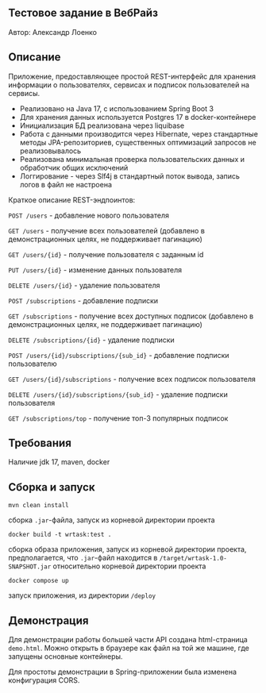 ## Тестовое задание в ВебРайз
Автор: Александр Лоенко

## Описание
Приложение, предоставляющее простой REST-интерфейс для хранения информации
о пользователях, сервисах и подписок пользователей на сервисы.
- Реализовано на Java 17, с использованием Spring Boot 3
- Для хранения данных используется Postgres 17 в docker-контейнере
- Инициализация БД реализована через liquibase
- Работа с данными производится через Hibernate, через стандартные методы JPA-репозиториев, существенных оптимизаций запросов не реализовывалось
- Реализована минимальная проверка пользовательских данных и обработчик общих исключений
- Логгирование - через Slf4j в стандартный поток вывода, запись логов в файл не настроена

Краткое описание REST-эндпоинтов:

`POST /users` - добавление нового пользователя

`GET /users` - получение всех пользователей (добавлено в демонстрационных целях,
не поддерживает пагинацию)

`GET /users/{id}` - получение пользователя с заданным id

`PUT /users/{id}` - изменение данных пользователя

`DELETE /users/{id}` - удаление пользователя

`POST /subscriptions` - добавление подписки

`GET /subscriptions` - получение всех доступных подписок (добавлено в демонстрационных целях,
не поддерживает пагинацию)

`DELETE /subscriptions/{id}` - удаление подписки

`POST /users/{id}/subscriptions/{sub_id}` - добавление подписки пользователю

`GET /users/{id}/subscriptions` - получение всех подписок пользователя

`DELETE /users/{id}/subscriptions/{sub_id}` - удаление подписки пользователя

`GET /subscriptions/top` - получение топ-3 популярных подписок

## Требования
Наличие jdk 17, maven, docker

## Сборка и запуск
```shell
mvn clean install
```
сборка `.jar`-файла, запуск из корневой директории проекта

```shell
docker build -t wrtask:test .
```
сборка образа приложения, запуск из корневой директории проекта, предполагается, что
`.jar`-файл находится в `/target/wrtask-1.0-SNAPSHOT.jar` относительно корневой директории проекта

```shell
docker compose up
```
запуск приложения, из директории `/deploy`

## Демонстрация
Для демонстрации работы большей части API создана html-страница `demo.html`. Можно открыть
в браузере как файл на той же машине, где запущены основные контейнеры.

Для простоты демонстрации в Spring-приложении была изменена конфигурация CORS.
